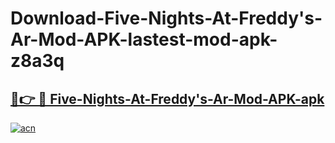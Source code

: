 # Download-Five-Nights-At-Freddy's-Ar-Mod-APK-lastest-mod-apk-z8a3q

<h2><a href="https://apkcomod.com?title=Five-Nights-At-Freddy's-Ar-Mod-APK">🔗👉 🔴 Five-Nights-At-Freddy's-Ar-Mod-APK-apk </a></h2>

[![acn](https://github.com/user-attachments/assets/0f9c940e-d8b0-45ae-aac7-cd30a18b3e1c)](https://apkcomod.com?title=Five-Nights-At-Freddy's-Ar-Mod-APK)
